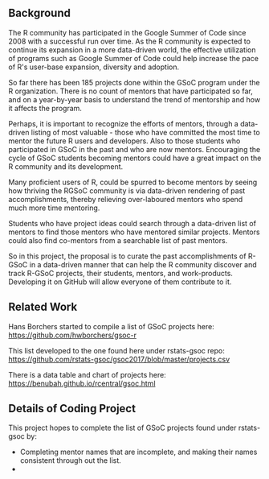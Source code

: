 ## Background

The R community has participated in the Google Summer of Code since 2008 with a successful run over time.
As the R community is expected to continue its expansion in a more data-driven world, the effective 
utilization of programs such as Google Summer of Code could help increase the pace of R's user-base expansion, 
diversity and adoption.

So far there has been 185 projects done within the GSoC program under the R organization. There is no count of
mentors that have participated so far, and on a year-by-year basis to understand the trend of mentorship and how
it affects the program.

Perhaps, it is important to recognize the efforts of mentors, through a data-driven listing of most valuable - those
who have committed the most time to mentor the future R users and developers.
Also to those students who participated in GSoC in the past and who are now mentors.
Encouraging the cycle of GSoC students becoming mentors could have a great impact on the R community and its
development.

Many proficient users of R, could be spurred to become mentors by seeing how thriving the RGSoC community is via data-driven
rendering of past accomplishments, thereby relieving over-laboured mentors who spend much more time mentoring.

Students who have project ideas could search through a data-driven list of mentors to find those mentors who have mentored similar
projects. Mentors could also find co-mentors from a searchable list of past mentors.


So in this project, the proposal is to curate the past accomplishments of R-GSoC in a data-driven manner that can help the R community
discover and track R-GSoC projects, their students, mentors, and work-products. Developing it on GitHub will allow everyone of
them contribute to it.


## Related Work

Hans Borchers started to compile a list of GSoC projects here: https://github.com/hwborchers/gsoc-r 

This list developed to the one found here under rstats-gsoc repo:  https://github.com/rstats-gsoc/gsoc2017/blob/master/projects.csv

There is a data table and chart of projects here:  https://benubah.github.io/rcentral/gsoc.html


## Details of Coding Project

This project hopes to complete the list of GSoC projects found under rstats-gsoc by:

- Completing mentor names that are incomplete, and making their names consistent through out the list.
- 


